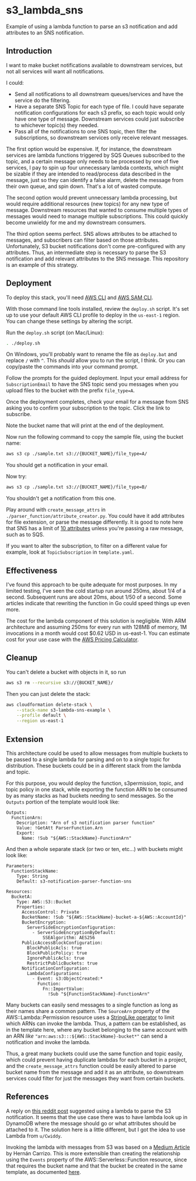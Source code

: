 # s3_lambda_sns
Example of using a lambda function to parse an s3 notification and add
attributes to an SNS notification.

## Introduction
I want to make bucket notifications available to downstream services,
but not all services will want all notifications.

I could:
- Send all notifications to all downstream queues/services and have the
service do the filtering.
- Have a separate SNS Topic for each type of file. I could have
separate notification configurations for each s3 prefix, so each topic would only
have one type of message. Downstream services could just subscribe to whichever
topic(s) they needed.
- Pass all of the notifications to one SNS topic, then filter the
subscriptions, so downstream services only receive relevant messages.

The first option would be expensive. If, for instance, the downstream services
are lambda functions triggered by SQS Queues subscribed to the topic, and a
certain message only needs to be processed by one of five services, I pay to
spin up four unnecessary lambda contexts, which might be sizable if they are
intended to read/process data described in the message,
just so they can identify a false alarm,
delete the message from their own queue, and spin down. That's a lot of wasted
compute.

The second option would prevent unnecessary lambda processing, but would require
additional resources (new topics) for any new type of message.
Downstream resources that wanted to consume multiple types of messages would
need to manage multiple subscriptions. This could quickly become unwieldy for
me and my downstream consumers.

The third option seems perfect. SNS allows attributes to be attached to messages,
and subscribers can filter based on those attributes. Unfortunately, S3 bucket
notifications don't come pre-configured with any attributes. Thus, an
intermediate step is necessary to parse the S3 notification and add relevant
attributes to the SNS message. This repository is an example of this strategy.

## Deployment
To deploy this stack, you'll need [AWS CLI](https://docs.aws.amazon.com/cli/latest/userguide/getting-started-install.html#cliv2-linux-install)
and [AWS SAM CLI](https://docs.aws.amazon.com/serverless-application-model/latest/developerguide/serverless-sam-cli-install.html).

With those command line tools installed, review the `deploy.sh` script.
It's set up to use your default AWS CLI profile to deploy in the `us-east-1`
region. You can change these settings by altering the script.

Run the `deploy.sh` script (on Mac/Linux):
```bash
. ./deploy.sh
```
On Windows, you'll probably want to rename the file as `deploy.bat` and
replace `/` with `^`. This _should_ allow you to run the script, I think. Or you
can copy/paste the commands into your command prompt.

Follow the prompts for the guided deployment.
Input your email address for `SubscriptionEmail` to have
the SNS topic send you messages when you upload files to the bucket
with the prefix `file_type=A`.

Once the deployment completes, check your email for a message from SNS asking
you to confirm your subscription to the topic. Click the link to subscribe.

Note the bucket name that will print at the end of the deployment.

Now run the following command to copy the sample file, using the bucket name:
```bash
aws s3 cp ./sample.txt s3://{BUCKET_NAME}/file_type=A/
```

You should get a notification in your email.

Now try:
```bash
aws s3 cp ./sample.txt s3://{BUCKET_NAME}/file_type=B/
```

You shouldn't get a notification from this one.

Play around with `create_message_attrs` in
`./parser_function/attribute_creator.py`. You could have it add attributes for
file extension, or parse the message differently. It is good to note here that
SNS has a limit of [10 attributes](https://docs.aws.amazon.com/sns/latest/dg/sns-message-attributes.html)
unless you're passing a raw message, such as to SQS.

If you want to alter the subscription, to filter on a different value for
example, look at `TopicSubscription` in `template.yaml`.

## Effectiveness
I've found this approach to be quite adequate for most purposes. In my limited
testing, I've seen the cold startup run around 250ms, about 1/4 of a second.
Subsequent runs are about 20ms, about 1/50 of a second. Some articles indicate
that rewriting the function in Go could speed things up even more.

The cost for the lambda component of this solution is negligible. With ARM
architecture and assuming 250ms for every run with 128MB of memory,
1M invocations in a month would cost $0.62 USD in us-east-1.
You can estimate cost for your use case with
the [AWS Pricing Calculator](https://calculator.aws/#/createCalculator/Lambda).

## Cleanup
You can't delete a bucket with objects in it, so run
```bash
aws s3 rm --recursive s3://{BUCKET_NAME}/
```

Then you can just delete the stack:
```bash
aws cloudformation delete-stack \
    --stack-name s3-lambda-sns-example \
    --profile default \
    --region us-east-1
```

## Extension
This architecture could be used to allow messages from multiple buckets to be
passed to a single lambda for parsing and on to a single topic for distribution.
These buckets could be in a different stack from the lambda and topic.

For this purpose, you would deploy the function, s3permission, topic,
and topic policy in one stack, while exporting the function ARN to be
consumed by as many stacks as had buckets needing to send messages. So the
`Outputs` portion of the template would look like:
```
Outputs:
  FunctionArn:
    Description: "Arn of s3 notification parser function"
    Value: !GetAtt ParserFunction.Arn
    Export:
      Name: !Sub "${AWS::StackName}-FunctionArn"
```

And then a whole separate stack (or two or ten, etc...) with buckets might look
like:
```
Parameters:
  FunctionStackName:
    Type: String
    Default: s3-notification-parser-function-sns

Resources:
  BucketA:
    Type: AWS::S3::Bucket
    Properties:
      AccessControl: Private
      BucketName: !Sub "${AWS::StackName}-bucket-a-${AWS::AccountId}"
      BucketEncryption:
        ServerSideEncryptionConfiguration:
          - ServerSideEncryptionByDefault:
              SSEAlgorithm: AES256
      PublicAccessBlockConfiguration:
        BlockPublicAcls: true
        BlockPublicPolicy: true
        IgnorePublicAcls: true
        RestrictPublicBuckets: true
      NotificationConfiguration:
        LambdaConfigurations:
          - Event: s3:ObjectCreated:*
            Function:
              Fn::ImportValue:
                !Sub "${FunctionStackName}-FunctionArn"
```

Many buckets can easily send messages to a single function as long
as their names share a common pattern. The `SourceArn` property of the
AWS::Lambda::Permission resource uses a
[StringLike operator](https://docs.aws.amazon.com/AWSCloudFormation/latest/UserGuide/aws-resource-lambda-permission.html) to limit which ARNs can invoke the lambda.
Thus, a pattern can be established, as in the template here, where any bucket
belonging to the same account with an ARN
_like_ `"arn:aws:s3:::${AWS::StackName}-bucket*"` can send a notification and
invoke the lambda.

Thus, a great many buckets could use the same function and topic easily, which
could prevent having duplicate lambdas for each bucket in a project, and
the `create_message_attrs` function could be easily altered to parse
bucket name from the message and add it as an attribute, so downstream
services could filter for just the messages they want from certain buckets.

## References
A reply on [this reddit post](https://www.reddit.com/r/aws/comments/spt2o6/filtering_sqs_subscription_to_sns_topic_for/)
suggested using a lambda to parse the S3 notification. It seems that the
use case there was to have lambda look up in DynamoDB where the message should
go or what attributes should be attached to it. The solution here is a little
different, but I got the idea to use Lambda from `u/Cwiddy`.

Invoking the lambda with messages from S3 was based on a
[Medium Article](https://medium.com/@owentar/how-to-setup-s3-bucket-lambda-notifications-in-cloudformation-without-errors-f7250a6a9460) by Hernán Carrizo. This is more extensible than creating the
relationship using the `Events` property of the AWS::Serverless::Function
resource, since that requires the bucket name and that the bucket be created
in the same template, as documented [here](https://docs.aws.amazon.com/serverless-application-model/latest/developerguide/sam-property-function-s3.html).
